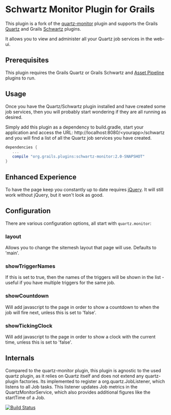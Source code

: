 # Schwartz Monitor Plugin for Grails

This plugin is a fork of the [quartz-monitor](https://grails.org/plugin/quartz-monitor) plugin and supports
the Grails [Quartz](https://plugins.grails.org/plugin/quartz) and Grails [Schwartz](https://plugins.grails.org/plugin/schwartz) plugins.

It allows you to view and administer all your Quartz job services in the web-ui.

## Prerequisites

This plugin requires the Grails Quartz or Grails Schwartz and [Asset Pipeline](http://grails.org/plugin/asset-pipeline) plugins to run.

## Usage

Once you have the Quartz/Schwartz plugin installed and have created some job services, then you will probably start wondering if they 
are all running as desired.

Simply add this plugin as a dependency to build.gradle, start your application and access the URL: 
http://localhost:8080/&lt;yourapp&gt;/schwartz and you will find a list of all the Quartz job services you have created.
```groovy
dependencies {
   ...
   compile "org.grails.plugins:schwartz-monitor:2.0-SNAPSHOT"
}
```
## Enhanced Experience

To have the page keep you constantly up to date requires [jQuery](http://grails.org/plugin/jquery). It will still work without jQuery,
but it won't look as good.

## Configuration

There are various configuration options, all start with `quartz.monitor`:

### layout

Allows you to change the sitemesh layout that page will use. Defaults to 'main'.

### showTriggerNames

If this is set to true, then the names of the triggers will be shown in the list - useful if you have multiple triggers for the same job.

### showCountdown

Will add javascript to the page in order to show a countdown to when the job will fire next, unless this is set to 'false'.

### showTickingClock

Will add javascript to the page in order to show a clock with the current time, unless this is set to 'false'.

## Internals

Compared to the quartz-monitor plugin, this plugin is agnostic to the used quartz plugin, as it relies on Quartz itself and does not extend
any quartz-plugin factories.
Its implemented to register a org.quartz.JobListener, which listens to all Job tasks. 
This listener updates Job metrics in the QuartzMonitorService, which also provides additional figures like the startTime of a Job.

[![Build Status](https://travis-ci.org/robertoschwald/grails-schwartz-monitor.svg?branch=master)](http://travis-ci.org/robertoschwald/grails-schwartz-monitor)